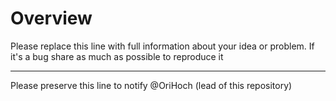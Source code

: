 # Overview

Please replace this line with full information about your idea or problem. If it's a bug share as much as possible to reproduce it

---

Please preserve this line to notify @OriHoch (lead of this repository)
